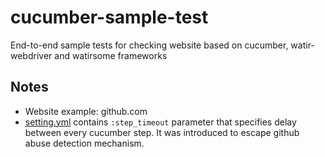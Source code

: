 # cucumber-sample-test
End-to-end sample tests for checking website based on cucumber, watir-webdriver and watirsome frameworks

## Notes

* Website example: github.com
* [setting.yml](https://github.com/nonkor/cucumber-sample-test/blob/master/config/settings.yml) contains `:step_timeout` parameter that specifies delay between every cucumber step. It was introduced to escape github abuse detection mechanism.
